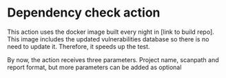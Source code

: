 
# Dependency check action

This action uses the docker image built every night in [link to build repo]. This image includes the updated vulnerabilities database so there is no need to update it. Therefore, it speeds up the test.

By now, the action receives three parameters. Project name, scanpath and report format, but more parameters can be added as optional


